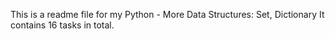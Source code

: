 This is a readme file for my Python - More Data Structures: Set, Dictionary
It contains 16 tasks in total. 
